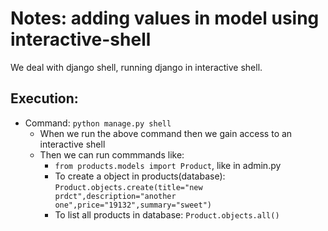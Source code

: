 # Notes: adding values in model using interactive-shell

We deal with django shell, running django in interactive shell.

## Execution:
* Command: ```python manage.py shell```
    * When we run the above command then we gain access to an interactive shell
    * Then we can run commmands like:
        * ```from products.models import Product```, like in admin.py
        * To create a object in products(database): ```Product.objects.create(title="new prdct",description="another one",price="19132",summary="sweet")```
        * To list all products in database: ```Product.objects.all()```